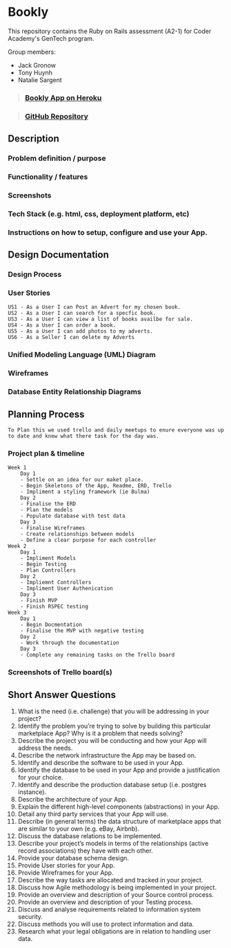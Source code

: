 # Bookly

This repository contains the Ruby on Rails assessment (A2-1) for Coder Academy's GenTech program.

Group members:
- Jack Gronow
- Tony Huynh
- Natalie Sargent

>### [Bookly App on Heroku](https://b00kly.herokuapp.com/)

>### [GitHub Repository](https://github.com/sizsan/Bookly)

## Description
### Problem definition / purpose
### Functionality / features
### Screenshots
### Tech Stack (e.g. html, css, deployment platform, etc)
### Instructions on how to setup, configure and use your App.

## Design Documentation
### Design Process
### User Stories
    US1 - As a User I can Post an Advert for my chosen book.
    US2 - As a User I can search for a specfic book.
    US3 - As a User I can view a list of books availbe for sale.
    US4 - As a User I can order a book. 
    US5 - As a User I can add photos to my adverts.
    US6 - As a Seller I can delete my Adverts

### Unified Modeling Language (UML) Diagram
### Wireframes
### Database Entity Relationship Diagrams
## Planning Process
    To Plan this we used trello and daily meetups to enure everyone was up to date and knew what there task for the day was.
### Project plan & timeline
    Week 1
        Day 1 
        - Settle on an idea for our maket place.
        - Begin Skeletons of the App, Readme, ERD, Trello 
        - Impliment a styling framework (ie Bulma)
        Day 2
        - Finalise the ERD 
        - Plan the models
        - Populate database with test data 
        Day 3 
        - Finalise Wireframes 
        - Create relationships between models
        - Define a clear purpose for each controller
    Week 2
        Day 1 
        - Impliment Models 
        - Begin Testing
        - Plan Controllers
        Day 2 
        - Impliemnt Controllers
        - Impliment User Authenication
        Day 3 
        - Finish MVP
        - Finish RSPEC testing
    Week 3
        Day 1 
        - Begin Docmentation
        - Finalise the MVP with negative testing 
        Day 2
        - Work through the documentation   
        Day 3
        - Complete any remaining tasks on the Trello board
### Screenshots of Trello board(s)
    
## Short Answer Questions
1. What is the need (i.e. challenge) that you will be addressing in your project?
2. Identify the problem you’re trying to solve by building this particular marketplace App? Why is it a problem that needs solving?
3. Describe the project you will be conducting and how your App will address the needs.
4. Describe the network infrastructure the App may be based on.
5. Identify and describe the software to be used in your App.
6. Identify the database to be used in your App and provide a justification for your choice.
7. Identify and describe the production database setup (i.e. postgres instance).
8. Describe the architecture of your App.
9. Explain the different high-level components (abstractions) in your App.
10. Detail any third party services that your App will use.
11. Describe (in general terms) the data structure of marketplace apps that are similar to your own (e.g. eBay, Airbnb).
12. Discuss the database relations to be implemented.
13. Describe your project’s models in terms of the relationships (active record associations) they have with each other.
14. Provide your database schema design.
15. Provide User stories for your App.
16. Provide Wireframes for your App.
17. Describe the way tasks are allocated and tracked in your project.
18. Discuss how Agile methodology is being implemented in your project.
19. Provide an overview and description of your Source control process.
20. Provide an overview and description of your Testing process.
21. Discuss and analyse requirements related to information system security.
22. Discuss methods you will use to protect information and data.
23. Research what your legal obligations are in relation to handling user data.
